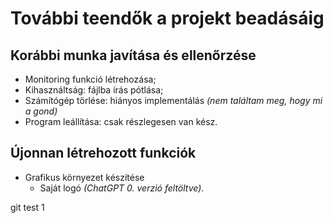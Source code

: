 # További teendők a projekt beadásáig

## Korábbi munka javítása és ellenőrzése
- Monitoring funkció létrehozása;
- Kihasználtság: fájlba írás pótlása;
- Számítógép törlése: hiányos implementálás *(nem találtam meg, hogy mi a gond)*
- Program leállítása: csak részlegesen van kész.

## Újonnan létrehozott funkciók
- Grafikus környezet készítése
    - Saját logó *(ChatGPT 0. verzió feltöltve)*.

git test 1